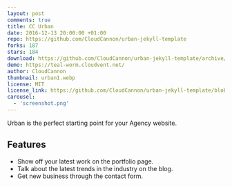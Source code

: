 ```yaml
---
layout: post
comments: true
title: CC Urban
date: 2016-12-13 20:00:00 +01:00
repo: https://github.com/CloudCannon/urban-jekyll-template
forks: 187
stars: 184
download: https://github.com/CloudCannon/urban-jekyll-template/archive/master.zip
demo: https://teal-worm.cloudvent.net/
author: CloudCannon
thumbnail: urban1.webp
license: MIT
license_link: https://github.com/CloudCannon/urban-jekyll-template/blob/master/LICENSE
carousel:
  - 'screenshot.png'
---
```


Urban is the perfect starting point for your Agency website.

## Features

* Show off your latest work on the portfolio page.
* Talk about the latest trends in the industry on the blog.
* Get new business through the contact form.
